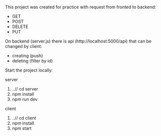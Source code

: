 This project was created for practice with request from fronted to backend:
-   GET
-   POST
-   DELETE
-   PUT


On backend (server.js) there is api (http://localhost:5000/api) that can be changed by client:
-   creating (push)
-   deleting (filter by id)


Start the project locally:

server

1.  ..// cd server
2.  npm install
3.  npm run dev

client

1.  ..// cd client
2.  npm install
3.  npm start
